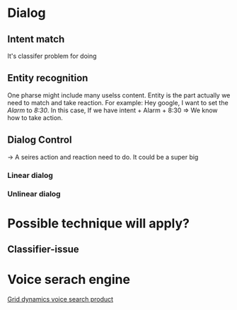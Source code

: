 # Dialog

## Intent match
It's classifer problem for doing


## Entity recognition
One pharse might include many uselss content. Entity is the part actually we need to match and take reaction. For example: Hey google, I want to set the *Alarm* to *8:30*. In this case, If we have intent + Alarm + 8:30 => We know how to take action.

## Dialog Control
-> A seires action and reaction need to do. It could be a super big 
### Linear dialog
### Unlinear dialog

# Possible technique will apply?
## Classifier-issue


# Voice serach engine
[Grid dynamics voice search product](https://blog.griddynamics.com/grid-genie-the-beginning-of-conversational-commerce/)
<!--stackedit_data:
eyJoaXN0b3J5IjpbLTExNzY5MTUyMywtNzM1MDAzMTI4XX0=
-->